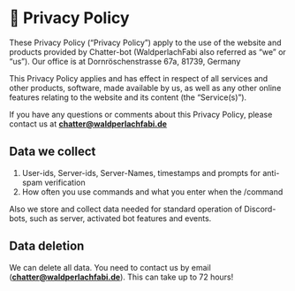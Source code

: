 # 🔏 Privacy Policy

These Privacy Policy (“Privacy Policy”) apply to the use of the website and products provided by Chatter-bot (WaldperlachFabi also referred as “we” or “us”). Our office is at Dornröschenstrasse 67a, 81739, Germany

This Privacy Policy applies and has effect in respect of all services and other products, software, made available by us, as well as any other online features relating to the website and its content (the “Service(s)”).

If you have any questions or comments about this Privacy Policy, please contact us at **chatter@waldperlachfabi.de**

## **Data we collect**

1. User-ids, Server-ids, Server-Names, timestamps and prompts for anti-spam verification
2. How often you use commands and what you enter when the /command&#x20;

Also we store and collect data needed for standard operation of Discord-bots, such as server, activated bot features and events.

## Data deletion

We can delete all data. You need to contact us by email (**chatter@waldperlachfabi.de**). This can take up to 72 hours!
